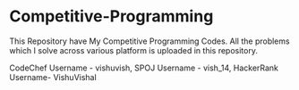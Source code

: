 # Competitive-Programming
This Repository have My Competitive Programming Codes.
All the problems which I solve across various platform is uploaded in this repository.

CodeChef Username - vishuvish,
SPOJ Username - vish_14,
HackerRank Username- VishuVishal